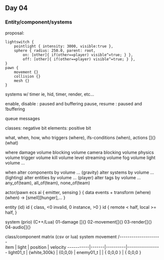 ## Day 04

### Entity/component/systems

proposal:

```
lightswitch {
    pointlight { intensity: 3000, visible:true },
    sphere { radius: 250.0, parent: root,
        on: [other]{ if(other==player) visible^=true; } },
        off: [other]{ if(other==player) visible^=true; } },
}
pawn {
    movement {}
    collision {}
    mesh {}
}
```

systems
w/ timer
ie, hid, timer, render, etc...

enable, disable : paused and buffering
pause, resume : paused and !buffering

queue messages

classes: negative bit
elements: positive bit

what, when, how, who
triggers (where), ifs-conditions (when), actions []{} (what)

where
damage volume
blocking volume
camera blocking volume
physics volume
trigger volume
kill volume
level streaming volume
fog volume
light volume
...

when
alter components by volume ... (gravity)
alter systems by volume ... (lighting)
alter entities by volume ... (player)
alter tags by volume ... any_of(team), all_of(team), none_of(team)

actor/pawn
    ecs
    ai { emitter, sensing } { data events + transform (where)(when) -> [smell][hunger],... }


entity (id)
    id {
        class, <0
        invalid, 0
        instance, >0
    }
    id {
        remote < half,
        local >= half,
    }

system (prio) (C++/Lua)
    01-damage []{}
    02-movement[]{}
    03-render[]{}
    04-audio[]{}

class/component matrix (csv or lua)
                             system movement
                        /---------------------\
    item       | light | position | velocity
    -----------|-------|----------|-----------------
    light01_t  | {white,300k} | {0,0,0} |
    enemy01_t | | { 0,0,0 } | { 0,0,0 }
